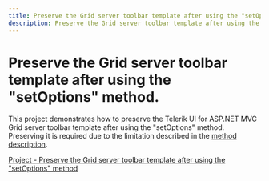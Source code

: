 ```yaml
---
title: Preserve the Grid server toolbar template after using the "setOptions" method.
description: Preserve the Grid server toolbar template after using the "setOptions" method.
---
```


# Preserve the Grid server toolbar template after using the "setOptions" method.

This project demonstrates how to preserve the Telerik UI for ASP.NET MVC Grid server toolbar template after using the "setOptions" method. Preserving it is required due to the limitation described in the [method description](http://docs.telerik.com/kendo-ui/api/javascript/ui/grid#methods-setOptions).

[Project - Preserve the Grid server toolbar template after using the "setOptions" method](https://github.com/telerik/ui-for-aspnet-mvc-examples/tree/master/grid/)
